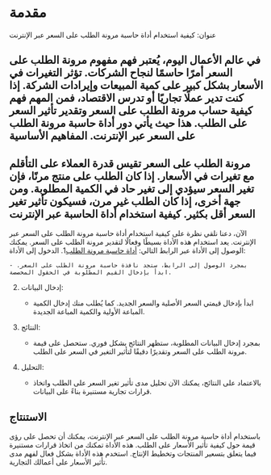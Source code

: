 مقدمة
=====

عنوان: كيفية استخدام أداة حاسبة مرونة الطلب على السعر عبر الإنترنت

في عالم الأعمال اليوم، يُعتبر فهم مفهوم مرونة الطلب على السعر أمرًا حاسمًا لنجاح الشركات. تؤثر التغيرات في الأسعار بشكل كبير على كمية المبيعات وإيرادات الشركة. إذا كنت تدير عملًا تجاريًا أو تدرس الاقتصاد، فمن المهم فهم كيفية حساب مرونة الطلب على السعر وتقدير تأثير السعر على الطلب. هذا حيث يأتي دور أداة حاسبة مرونة الطلب على السعر عبر الإنترنت.  المفاهيم الأساسية 
-------------------

مرونة الطلب على السعر تقيس قدرة العملاء على التأقلم مع تغيرات في الأسعار. إذا كان الطلب على منتج مرنًا، فإن تغير السعر سيؤدي إلى تغير حاد في الكمية المطلوبة. ومن جهة أخرى، إذا كان الطلب غير مرن، فسيكون تأثير تغير السعر أقل بكثير.  كيفية استخدام أداة الحاسبة عبر الإنترنت 
-----------------------------------------

الآن، دعنا نلقي نظرة على كيفية استخدام أداة حاسبة مرونة الطلب على السعر عبر الإنترنت. يعد استخدام هذه الأداة بسيطًا وفعالًا لتقدير مرونة الطلب على السعر. يمكنك الوصول إلى الأداة عبر الرابط التالي: [أداة حاسبة مرونة الطلب](https://www.onlinecalculatorsfree.com/ar/financial/price-elasticity-of-demand-calculator.html)1. الدخول إلى الأداة:
    
    
    - بمجرد الوصول إلى الرابط، ستجد نافذة حاسبة مرونة الطلب على السعر. ابدأ بإدخال القيم المطلوبة في الحقول المخصصة.
2. إدخال البيانات:
    
    
    - ابدأ بإدخال قيمتي السعر الأصلية والسعر الجديد. كما يُطلب منك إدخال الكمية المباعة الأولية والكمية المباعة الجديدة.
3. النتائج:
    
    
    - بمجرد إدخال البيانات المطلوبة، ستظهر النتائج بشكل فوري. ستحصل على قيمة مرونة الطلب على السعر وتقديرًا دقيقًا لتأثير التغير في السعر على الطلب.
4. التحليل:
    
    
    - بالاعتماد على النتائج، يمكنك الآن تحليل مدى تأثير تغير السعر على الطلب واتخاذ قرارات تجارية مستنيرة بناءً على البيانات.

 الاستنتاج 
-----------

باستخدام أداة حاسبة مرونة الطلب على السعر عبر الإنترنت، يمكنك أن تحصل على رؤى قيمة حول كيفية تأثير الأسعار على الطلب. هذه الأداة تمكنك من اتخاذ قرارات مستنيرة فيما يتعلق بتسعير المنتجات وتخطيط الإنتاج. استخدم هذه الأداة بشكل فعال لفهم مدى تأثير الأسعار على أعمالك التجارية. 